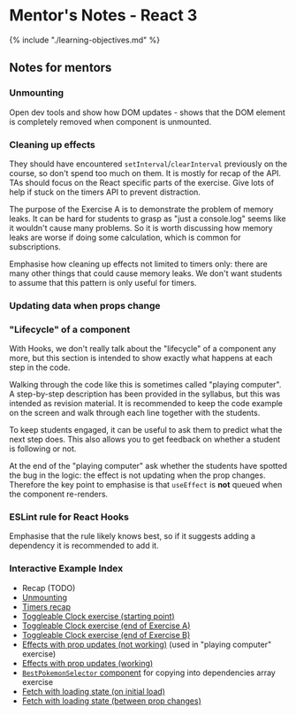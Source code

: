 # Mentor's Notes - React 3

{% include "./learning-objectives.md" %}

## Notes for mentors

### Unmounting

Open dev tools and show how DOM updates - shows that the DOM element is completely removed when component is unmounted.

### Cleaning up effects

They should have encountered `setInterval`/`clearInterval` previously on the course, so don't spend too much on them. It is mostly for recap of the API. TAs should focus on the React specific parts of the exercise. Give lots of help if stuck on the timers API to prevent distraction.

The purpose of the Exercise A is to demonstrate the problem of memory leaks. It can be hard for students to grasp as "just a console.log" seems like it wouldn't cause many problems. So it is worth discussing how memory leaks are worse if doing some calculation, which is common for subscriptions.

Emphasise how cleaning up effects not limited to timers only: there are many other things that could cause memory leaks. We don't want students to assume that this pattern is only useful for timers.

### Updating data when props change

### "Lifecycle" of a component

With Hooks, we don't really talk about the "lifecycle" of a component any more, but this section is intended to show exactly what happens at each step in the code.

Walking through the code like this is sometimes called "playing computer". A step-by-step description has been provided in the syllabus, but this was intended as revision material. It is recommended to keep the code example on the screen and walk through each line together with the students.

To keep students engaged, it can be useful to ask them to predict what the next step does. This also allows you to get feedback on whether a student is following or not.

At the end of the "playing computer" ask whether the students have spotted the bug in the logic: the effect is not updating when the prop changes. Therefore the key point to emphasise is that `useEffect` is **not** queued when the component re-renders.

### ESLint rule for React Hooks

Emphasise that the rule likely knows best, so if it suggests adding a dependency it is recommended to add it.

### Interactive Example Index

- Recap (TODO)
- [Unmounting](https://codesandbox.io/s/toggleable-details-component-j96sl?file=/src/Toggle.js)
- [Timers recap](https://jsbin.com/sinayazuhi/edit?js,console)
- [Toggleable Clock exercise (starting point)](https://codesandbox.io/s/toggleable-clock-with-hooks-starting-point-gtqif?file=/src/Clock.js)
- [Toggleable Clock exercise (end of Exercise A)](https://codesandbox.io/s/toggleable-clock-with-hooks-mid-point-xqjn1?file=/src/Clock.js)
- [Toggleable Clock exercise (end of Exercise B)](https://codesandbox.io/s/toggleable-clock-with-hooks-finishing-point-9ir6w?file=/src/Clock.js)
- [Effects with prop updates (not working)](https://codesandbox.io/s/fetch-with-prop-updates-starting-point-x1dox?file=/src/App.js) (used in "playing computer" exercise)
- [Effects with prop updates (working)](https://codesandbox.io/s/fetch-with-prop-updates-working-64vw3?file=/src/App.js)
- [`BestPokemonSelector` component](https://codesandbox.io/s/bestpokemonselector-component-mdz0o?file=/src/BestPokemonSelector.js) for copying into dependencies array exercise
- [Fetch with loading state (on initial load)](https://codesandbox.io/s/fetch-with-loading-state-part-1-7bi9z?file=/src/FetchWithLoadingState.js)
- [Fetch with loading state (between prop changes)](https://codesandbox.io/s/fetch-with-loading-state-part-2-dvu6k?file=/src/FetchWithLoadingState.js)
<!-- TODO: add form examples here -->

